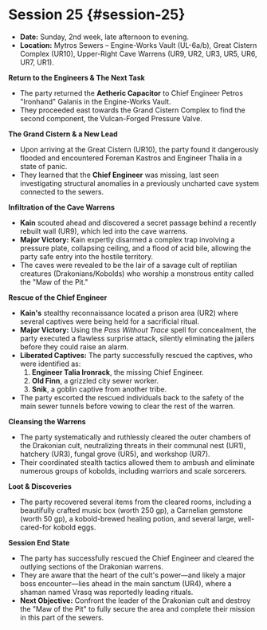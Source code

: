 # Session 25 {#session-25}

* **Date:** Sunday, 2nd week, late afternoon to evening.  
* **Location:** Mytros Sewers – Engine-Works Vault (UL-6a/b), Great Cistern Complex (UR10), Upper-Right Cave Warrens (UR9, UR2, UR3, UR5, UR6, UR7, UR1).

**Return to the Engineers & The Next Task**

* The party returned the **Aetheric Capacitor** to Chief Engineer Petros "Ironhand" Galanis in the Engine-Works Vault.  
* They proceeded east towards the Grand Cistern Complex to find the second component, the Vulcan-Forged Pressure Valve.

**The Grand Cistern & a New Lead**

* Upon arriving at the Great Cistern (UR10), the party found it dangerously flooded and encountered Foreman Kastros and Engineer Thalia in a state of panic.  
* They learned that the **Chief Engineer** was missing, last seen investigating structural anomalies in a previously uncharted cave system connected to the sewers.

**Infiltration of the Cave Warrens**

* **Kain** scouted ahead and discovered a secret passage behind a recently rebuilt wall (UR9), which led into the cave warrens.  
* **Major Victory:** Kain expertly disarmed a complex trap involving a pressure plate, collapsing ceiling, and a flood of acid bile, allowing the party safe entry into the hostile territory.  
* The caves were revealed to be the lair of a savage cult of reptilian creatures (Drakonians/Kobolds) who worship a monstrous entity called the "Maw of the Pit."

**Rescue of the Chief Engineer**

* **Kain's** stealthy reconnaissance located a prison area (UR2) where several captives were being held for a sacrificial ritual.  
* **Major Victory:** Using the *Pass Without Trace* spell for concealment, the party executed a flawless surprise attack, silently eliminating the jailers before they could raise an alarm.  
* **Liberated Captives:** The party successfully rescued the captives, who were identified as:  
  1. **Engineer Talia Ironrack**, the missing Chief Engineer.  
  2. **Old Finn**, a grizzled city sewer worker.  
  3. **Snik**, a goblin captive from another tribe.  
* The party escorted the rescued individuals back to the safety of the main sewer tunnels before vowing to clear the rest of the warren.

**Cleansing the Warrens**

* The party systematically and ruthlessly cleared the outer chambers of the Drakonian cult, neutralizing threats in their communal nest (UR1), hatchery (UR3), fungal grove (UR5), and workshop (UR7).  
* Their coordinated stealth tactics allowed them to ambush and eliminate numerous groups of kobolds, including warriors and scale sorcerers.

**Loot & Discoveries**

* The party recovered several items from the cleared rooms, including a beautifully crafted music box (worth 250 gp), a Carnelian gemstone (worth 50 gp), a kobold-brewed healing potion, and several large, well-cared-for kobold eggs.

**Session End State**

* The party has successfully rescued the Chief Engineer and cleared the outlying sections of the Drakonian warrens.  
* They are aware that the heart of the cult's power—and likely a major boss encounter—lies ahead in the main sanctum (UR4), where a shaman named Vrasq was reportedly leading rituals.  
* **Next Objective:** Confront the leader of the Drakonian cult and destroy the "Maw of the Pit" to fully secure the area and complete their mission in this part of the sewers.
